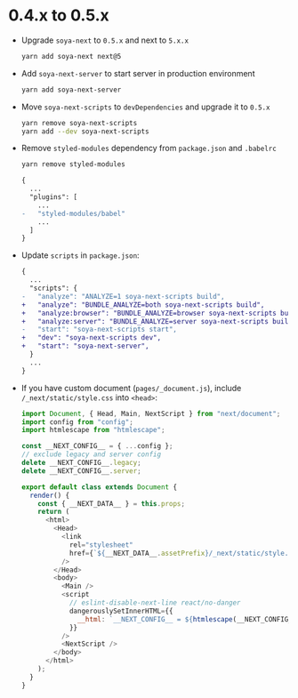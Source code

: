 # 0.4.x to 0.5.x

* Upgrade `soya-next` to `0.5.x` and next to `5.x.x`
  ```bash
  yarn add soya-next next@5
  ```
* Add `soya-next-server` to start server in production environment
  ```bash
  yarn add soya-next-server
  ```
* Move `soya-next-scripts` to `devDependencies` and upgrade it to `0.5.x`
  ```bash
  yarn remove soya-next-scripts
  yarn add --dev soya-next-scripts
  ```
* Remove `styled-modules` dependency from `package.json` and `.babelrc`
  ```bash
  yarn remove styled-modules
  ```

  ```diff
  {
    ...
    "plugins": [
      ...
  -   "styled-modules/babel"
      ...
    ]
  }
  ```
* Update `scripts` in `package.json`:
  ```diff
  {
    ...
    "scripts": {
  -   "analyze": "ANALYZE=1 soya-next-scripts build",
  +   "analyze": "BUNDLE_ANALYZE=both soya-next-scripts build",
  +   "analyze:browser": "BUNDLE_ANALYZE=browser soya-next-scripts build",
  +   "analyze:server": "BUNDLE_ANALYZE=server soya-next-scripts build",
  -   "start": "soya-next-scripts start",
  +   "dev": "soya-next-scripts dev",
  +   "start": "soya-next-server",
    }
    ...
  }
  ```
* If you have custom document (`pages/_document.js`), include `/_next/static/style.css` into `<head>`:
  ```js
  import Document, { Head, Main, NextScript } from "next/document";
  import config from "config";
  import htmlescape from "htmlescape";

  const __NEXT_CONFIG__ = { ...config };
  // exclude legacy and server config
  delete __NEXT_CONFIG__.legacy;
  delete __NEXT_CONFIG__.server;

  export default class extends Document {
    render() {
      const { __NEXT_DATA__ } = this.props;
      return (
        <html>
          <Head>
            <link
              rel="stylesheet"
              href={`${__NEXT_DATA__.assetPrefix}/_next/static/style.css`}
            />
          </Head>
          <body>
            <Main />
            <script
              // eslint-disable-next-line react/no-danger
              dangerouslySetInnerHTML={{
                __html: `__NEXT_CONFIG__ = ${htmlescape(__NEXT_CONFIG__)}`
              }}
            />
            <NextScript />
          </body>
        </html>
      );
    }
  }
  ```
